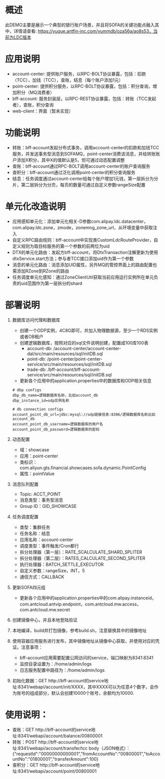 # 概述
此DEMO主要是展示一个典型的银行账户场景，并且将SOFA的关键功能点融入其中，详情请查看: https://yuque.antfin-inc.com/yummdb/oza56a/ao8s53，当前为LDC版本

# 应用说明
- account-center: 提供账户服务，以RPC-BOLT协议暴露，包括：扣款（TCC），加钱（TCC），查账，结息（每个账户添加1元）
- point-center: 提供积分服务，以RPC-BOLT协议暴露，包括：积分查询，增加积分（MQ消费者）
- bff-account: 服务封装层，以RPC-REST协议暴露，包括：转账（TCC发起者），查账，积分查询
- web-client：界面（暂未实现）

# 功能说明
- 转账：bff-account发起分布式事务，调用account-center的扣款和加钱TCC服务，并发送事务型消息到SOFAMQ，point-center消费该消息，并给转账账户添加X积分，其中X的值默认是5，但可通过动态配置调整
- 查账：bff-account通过RPC-BOLT调用account-center的账户查询服务
- 查积分：bff-account通过泛化调用point-center的积分查询服务
- 结息：任务调度通过account-center给每个账户增加1元钱，第一层拆分为分片，第二层拆分为分页，每页的数量可通过自定义参数rangeSize配置

# 单元化改造说明
- 应用感知单元化：添加单元化相关-D参数com.alipay.ldc.datacenter，com.alipay.ldc.zone，zmode，zonemng_zone_url，从环境变量中获取注入
- 自定义RPC路由规则：bff-account中实现类CustomLdcRouteProvider，自定义规则为取目标服务的第一个参数的前两位为uid
- DTX的单元化路由：发起方bff-account，将DtxTransaction注解更新为使用dtxService.start方法；参与者TCC接口添加uid作为第一个参数
- 消息的单元化路由：消息添加UID属性，另外MQ的管控界面上的路由配置也需添加RZone到RZone的路由
- 任务调度单元化感知：通过ZoneClientUtil获取当前应用运行实例所在单元负责的uid范围作为第一层拆分的shard

# 部署说明
1. 数据库访问代理和数据库
    - 创建一个ODP实例，4C8G即可，并加入物理数据源，至少一个RDS实例或者OB租户
    - 创建逻辑数据库，按照对应的sql文件说明创建，配置成100库100表
        - account-db: /account-center/account-center-dal/src/main/resources/sql/initDB.sql
        - point-db: /point-center/point-center-service/src/main/resources/sql/initDB.sql
        - trade-db: /bff-account/bff-account-service/src/main/resources/sql/initDB.sql
    - 更新各个应用中的application.properties中的数据库和ODP相关信息

    ```
    # dbp configs
    dbp_db_name=逻辑数据库名称，比如account_db
    dbp_instance_id=odp实例名称
        
    # db connection configs
    account_point_db_url=jdbc:mysql://odp链接信息:8306/逻辑数据库名称比如account_db
    account_point_db_username=逻辑数据库的用户名
    account_point_db_password=逻辑数据库的密码
    ```

2. 动态配置
    - 域：showcase
    - 应用：point-center
    - 类标识：com.aliyun.gts.financial.showcases.sofa.dynamic.PointConfig
    - 属性：pointValue
3. 消息队列配置
    - Topic: ACCT_POINT
    - 消息类型：事务型消息
    - Group ID：GID_SHOWCASE
4. 任务调度配置
    - 类型：集群任务
    - 任务名称：结息
    - 应用名称：account-center
    - 调度类型：事件触发/Cron都行
    - 拆分处理器（第一层）：RATE_SCALCULATE_SHARD_SPLITER
    - 拆分处理器（第二层）：RATES_CALCULATE_SECOND_SPLITER
    - 执行处理器：BATCH_SETTLE_EXECUTOR
    - 自定义参数：rangeSize，INT，5
    - 通信方式：CALLBACK
5. 更新SOFA四元组
    - 更新各个应用中的application.properties中的com.alipay.instanceid，com.antcloud.antvip.endpoint，com.antcloud.mw.access，com.antcloud.mw.secret
6. 创建镜像中心，并且本地登陆验证
7. 本地编译，build并打包镜像，参考build.sh，注意替换其中的镜像地址
8. 使用容器应用服务进行发布，其中镜像地址从镜像中心获取，并使用对应的凭证。注意事项：
    - bff-account应用需要配置公网访问的service，端口映射为8341:8341
    - 监控目录设置为：/home/admin/logs
    - 日志服务配置中路径为：/home/admin/logs
9. 初始化数据：GET http://bff-account的service地址:8341/webapi/account/init/XXXX，其中XXXX可以为任意4个数字，会作为账号的组成部分，默认会创建10000个账号，余额均为10000.

# 使用说明：
- 查账：GET http://bff-account的service地址:8341/webapi/account/balance/00800001
- 转账：POST http://bff-account的service地址:8341/webapi/account/transfer/tcc   body（JSON格式）：{"requestId":"00000000000001","fromAccountNo":"00800001","toAccountNo":"01800001","transferAmount":100}
- 查积分：GET http://bff-account的service地址:8341/webapi/account/point/00800001